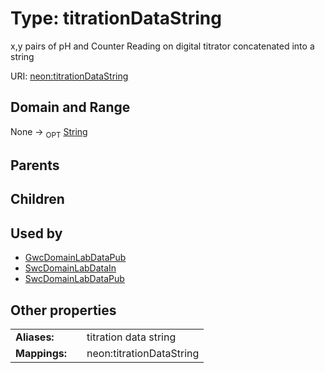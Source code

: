 
# Type: titrationDataString


x,y pairs of pH and Counter Reading on digital titrator concatenated into a string

URI: [neon:titrationDataString](https://data.neonscience.org/titrationDataString)


## Domain and Range

None ->  <sub>OPT</sub> [String](types/String.md)

## Parents


## Children


## Used by

 * [GwcDomainLabDataPub](GwcDomainLabDataPub.md)
 * [SwcDomainLabDataIn](SwcDomainLabDataIn.md)
 * [SwcDomainLabDataPub](SwcDomainLabDataPub.md)

## Other properties

|  |  |  |
| --- | --- | --- |
| **Aliases:** | | titration data string |
| **Mappings:** | | neon:titrationDataString |

